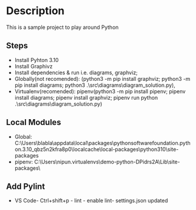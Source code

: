 # Description
This is a sample project to play around Python

## Steps
- Install Pyhton 3.10
- Install Graphivz
- Install dependencies & run i.e. diagrams, graphviz; 
- Globally(not recomended): (python3 -m pip install graphviz; python3 -m pip install diagrams; python3 .\src\diagrams\diagram_solution.py), 
- Virtualenv(recomended): pipenv(python3 -m pip install pipenv; pipenv install diagrams; pipenv install graphviz; pipenv run python .\src\diagrams\diagram_solution.py)

## Local Modules
- Global: C:\Users\blabla\appdata\local\packages\pythonsoftwarefoundation.python.3.10_qbz5n2kfra8p0\localcache\local-packages\python310\site-packages
- pipenv: C:\Users\nipun\.virtualenvs\demo-python-DPidrs2A\Lib\site-packages\

## Add Pylint
- VS Code- Ctrl+shift+p - lint - enable lint- settings.json updated
